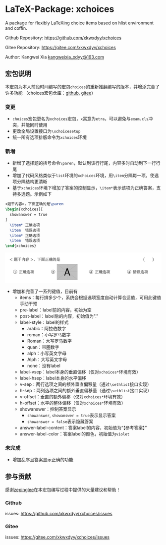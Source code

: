 # LaTeX-Package: xchoices

A package for flexibly LaTeXing choice items based on hlist environment and coffin.

Github Repository: https://github.com/xkwxdyy/xchoices

Gitee Repository: https://gitee.com/xkwxdyy/xchoices

Author: Kangwei Xia <kangweixia_xdyy@163.com>

## 宏包说明

本宏包为本人前段时间编写的宏包`choices`的重新推翻编写的版本，并增添完善了许多功能
（choices宏包仓库：[github](https://github.com/xkwxdyy/xchoices), [gitee](https://gitee.com/xkwxdyy/xchoices)）


### 变更
- `choices`宏包更名为`xchoices`宏包，`x`寓意为`etra`，可以避免与`exam.cls`冲突，并能同时使用
- 更改全局设置接口为`\xchoicesetup`
- 统一所有选项排版命令为`xchoices`环境

### 新增
- 新增了选择题的括号命令`\paren`，默认到该行行尾，内容多时自动到下一行行尾
- 增加了代码风格类似于`list`环境的`xchoices`环境，用`\item`分隔每一项，使选项分隔结构更清晰
- 基于`xchoices`环境下增加了答案的控制显示，`\item*`表示该项为正确答案，支持多选题。示例如下
```tex
<题干内容>，下面正确的是\paren
\begin{xchoices}[
  showanswer = true
]
  \item* 正确选项
  \item  错误选项
  \item* 正确选项
  \item  错误选项
\end{xchoices}
```
![](https://raw.githubusercontent.com/xkwxdyy/image/main/postimage/image-hosting/20220131001850.png)

- 增加和完善了一系列键值，目前有
  - items：每行排多少个，系统会根据选项宽度自动计算合适值，可用此键值手动干预
  - pre-label：label前的内容，初始为空
  - post-label：label后的内容，初始值为"."
  - label-style：label的样式
    - arabic：阿拉伯数字
    - roman：小写罗马数字
    - Roman：大写罗马数字
    - quan：带圈数字
    - alph：小写英文字母
    - Alph：大写英文字母
    - none：没有label
  - label-vsep：label本身的垂直偏移（仅对`xchoices*`环境有效）
  - label-hsep：label本身的水平偏移
  - v-sep：两行选项之间的额外垂直偏移量（通过`\sethlist`接口实现）
  - h-sep：两列选项之间的额外垂直偏移量（通过`\sethlist`接口实现）
  - v-offset：垂直的额外偏移（仅对`xchoices*`环境有效）
  - h-offset：水平的整体偏移（仅对`xchoices*`环境有效）
  - showanswer：控制答案显示
    - `showanswer`, `showanswer = true`表示显示答案
    - `showanswer = false`表示隐藏答案
  - answer-label-content：答案label的内容，初始值为“【参考答案】”
  - answer-label-color：答案label的颜色，初始值为`violet`

### 未完成
- 增加乱序且答案显示正确的功能

## 参与贡献
感谢[zepinglee](https://github.com/zepinglee)在本宏包编写过程中提供的大量建议和帮助！

### Github
issues: https://github.com/xkwxdyy/xchoices/issues

### Gitee
issues: https://gitee.com/xkwxdyy/xchoices/issues
